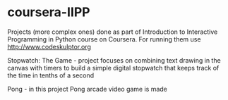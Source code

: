 # coursera-IIPP
Projects (more complex ones) done as part of Introduction to Interactive Programming in Python course on Coursera. For running them use http://www.codeskulptor.org

Stopwatch: The Game - project focuses on combining text drawing in the canvas with timers to build a simple digital stopwatch that keeps track of the time in tenths of a second

Pong - in this project Pong arcade video game is made
